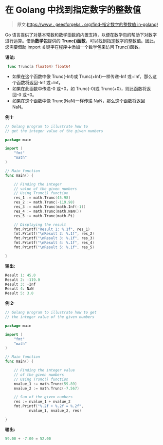 # 在 Golang 中找到指定数字的整数值

> 原文:[https://www . geesforgeks . org/find-指定数字的整数值 in-golang/](https://www.geeksforgeeks.org/finding-the-integer-value-of-specified-number-in-golang/)

Go 语言提供了对基本常数和数学函数的内置支持，以便在数学包的帮助下对数字进行运算。借助**数学包**提供的 **Trunc()函数**，可以找到指定数字的整数值。因此，您需要借助 import 关键字在程序中添加一个数学包来访问 Trunc()函数。

**语法:**

```go
 func Trunc(a float64) float64
```

*   如果在这个函数中像 Trunc(-Inf)或 Trunc(+Inf)一样传递-Inf 或+Inf，那么这个函数将返回-Inf 或+Inf。
*   如果在此函数中传递-0 或+0，如 Trunc(-0)或 Trunc(+0)，则此函数将返回-0 或+0。
*   如果在这个函数中像 Trunc(NaN)一样传递 NaN，那么这个函数将返回 NaN。

**例 1:**

```go
// Golang program to illustrate how to
// get the integer value of the given numbers

package main

import (
    "fmt"
    "math"
)

// Main function
func main() {

    // Finding the integer 
    // value of the given numbers
    // Using Trunc() function
    res_1 := math.Trunc(45.98)
    res_2 := math.Trunc(-119.98)
    res_3 := math.Trunc(math.Inf(-1))
    res_4 := math.Trunc(math.NaN())
    res_5 := math.Trunc(math.Pi)

    // Displaying the result
    fmt.Printf("Result 1: %.1f", res_1)
    fmt.Printf("\nResult 2: %.1f", res_2)
    fmt.Printf("\nResult 3: %.1f", res_3)
    fmt.Printf("\nResult 4: %.1f", res_4)
    fmt.Printf("\nResult 5: %.1f", res_5)

}
```

**输出:**

```go
Result 1: 45.0
Result 2: -119.0
Result 3: -Inf
Result 4: NaN
Result 5: 3.0

```

**例 2:**

```go
// Golang program to illustrate how to get
// the integer value of the given numbers

package main

import (
    "fmt"
    "math"
)

// Main function
func main() {

    // Finding the integer value
    // of the given numbers
    // Using Trunc() function
    nvalue_1 := math.Trunc(59.89)
    nvalue_2 := math.Trunc(-7.567)

    // Sum of the given numbers
    res := nvalue_1 + nvalue_2
    fmt.Printf("%.2f + %.2f = %.2f",
           nvalue_1, nvalue_2, res)

}
```

**输出:**

```go
59.00 + -7.00 = 52.00
```